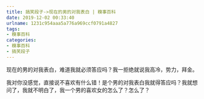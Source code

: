 ```yaml
---
title: 搞笑段子->现在的男的对我表白 | 糗事百科
date: 2019-12-02 00:33:40
urlname: 1231c954aaa5a776a969ccf0791a4827
tags: 
- 糗事百科
categories:
- 糗事百科
- 搞笑段子
---
```

现在的男的对我表白，难道我就必须答应吗？我一拒绝就说我高冷，势力，拜金。

我对你没感觉，直接说不喜欢有什么错！是个男的对我表白我就得答应吗？我就想问了，我就不明白了，我一个男的喜欢女的怎么了？怎么了？


